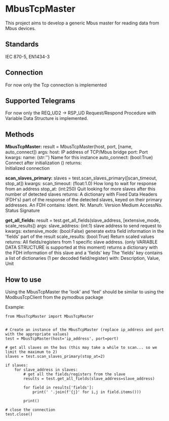 # MbusTcpMaster
This project aims to develop a generic Mbus master for reading data from Mbus devices.

## Standards
IEC 870-5, EN1434-3

## Connection
For now only the Tcp connection is implemented

## Supported Telegrams
For now only the REQ_UD2 → RSP_UD Request/Respond Procedure with Variable Data Structure is implemented.

## Methods
**MbusTcpMaster:**
		result = MbusTcpMaster(host, port, [name, auto_connect])
args:
		host:			IP address of TCP/Mbus bridge
		port:			Port
kwargs:
		name:			(str:'')		Name for this instance
		auto_connect:	(bool:True)		Connect after initialization ()
returns:		
		Initialized connection
		
**scan_slaves_primary:**
		slaves = test.scan_slaves_primary([scan_timeout, stop_at])
kwargs:
		scan_timeout:	(float:1.0)		How long to wait for response from an address
		stop_at:		(int:250)		Quit looking for more slaves after this number of detected slaves
returns:
		A dictionary with Fixed Data Headers (FDH's) part of the response of the detected slaves, keyed on their primary addresses.
		An FDH contains: Ident. Nr. Manufr. Version Medium AccessNo. Status Signature
		
**get_all_fields:**
		result = test.get_all_fields(slave_address, [extensive_mode, scale_results])
args:
		slave_address:	(int:1)			slave address to send request to
kwargs:
		extensive_mode:	(bool:False)	generate extra field information in the 'fields' part of the result
		scale_results:	(bool:True)		Return scaled values
returns:
		All fields/registers from 1 specific slave address. (only VARIABLE DATA STRUCTURE is supported at this moment)
		returns a dictionary with the FDH information of this slave and a 'fields' key 
		The 'fields' key contains a list of dictionaries (1 per decoded field/register) with: Description, Value, Unit
		

## How to use
Using the MbusTcpMaster the 'look' and 'feel' should be similar to using the ModbusTcpClient from the pymodbus package

Example:

```
from MbusTcpMaster import MbusTcpMaster


# Create an instance of the MbusTcpMaster (replace ip_address and port with the appropriate values)
test = MbusTcpMaster(host='ip_address', port=port)

# get all slaves on the bus (this may take a while to scan... so we limit the maximum to 2)
slaves = test.scan_slaves_primary(stop_at=2)

if slaves:
	for slave_address in slaves:
		# get all the fields/registers from the slave
		results = test.get_all_fields(slave_address=slave_address)
		
		for field in results['fields']:
			print(' '.join(f'{j}' for i,j in field.items()))
			
		print()

# close the connection
test.close()

```


